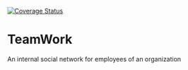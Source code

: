 [![Coverage Status](https://coveralls.io/repos/github/tos4christ/TeamWork/badge.svg?branch=master)](https://coveralls.io/github/tos4christ/TeamWork?branch=master)

# TeamWork
An internal social network for employees of an organization
